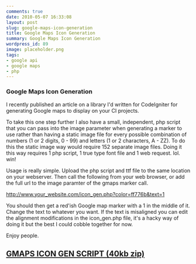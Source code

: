 ```yaml
---
comments: true
date: 2010-05-07 16:33:08
layout: post
slug: google-maps-icon-generation
title: Google Maps Icon Generation
summary: Google Maps Icon Generation
wordpress_id: 89
image: placeholder.png
tags:
- google api
- google maps
- php
---
```


### Google Maps Icon Generation

I recently published an article on a library I'd written for CodeIgniter for generating Google maps to display on your CI projects.

To take this one step further I also have a small, independent, php script that you can pass into the image parameter when generating a marker to use rather than having a static image file for every possible combination of numbers (1 or 2 digits, 0 - 99) and letters (1 or 2 characters, A - ZZ). To do this the static image way would require 152 separate image files. Doing it this way requires 1 php script, 1 true type font file and 1 web request. lol. win!

Usage is really simple. Upload the php script and ttf file to the same location on your webserver. Then call the following from your web browser, or add the full url to the image paramter of the gmaps marker call.

http://www.your_website.com/icon_gen.php?color=ff776b&text=1

You should then get a red'ish Google map marker with a 1 in the middle of it. Change the text to whatever you want. If the text is misaligned you can edit the alignment modifications in the icon_gen.php file, it's a hacky way of doing it but the best I could cobble together for now.

Enjoy people.

## [GMAPS ICON GEN SCRIPT (40kb zip)](/img/posts/icon_gen.zip)
